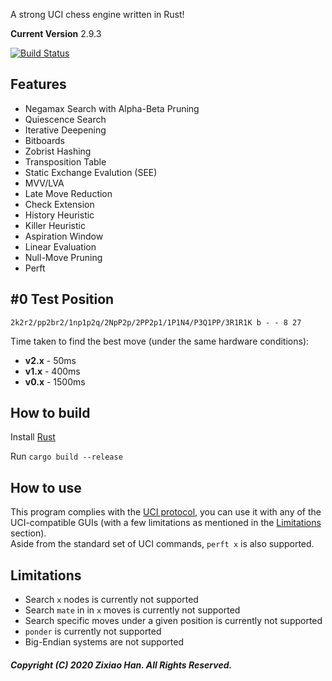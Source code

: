 A strong UCI chess engine written in Rust!

**Current Version** 2.9.3

[![Build Status](https://travis-ci.com/redsalmon91/FoxSEE.svg?branch=master)](https://travis-ci.com/redsalmon91/FoxSEE)

## Features

- Negamax Search with Alpha-Beta Pruning
- Quiescence Search
- Iterative Deepening
- Bitboards
- Zobrist Hashing
- Transposition Table
- Static Exchange Evalution (SEE)
- MVV/LVA
- Late Move Reduction
- Check Extension
- History Heuristic
- Killer Heuristic
- Aspiration Window
- Linear Evaluation
- Null-Move Pruning
- Perft

## #0 Test Position

`2k2r2/pp2br2/1np1p2q/2NpP2p/2PP2p1/1P1N4/P3Q1PP/3R1R1K b - - 8 27`

Time taken to find the best move (under the same hardware conditions):

- **v2.x** - 50ms
- **v1.x** - 400ms
- **v0.x** - 1500ms

## How to build
Install [Rust](https://www.rust-lang.org/)

Run `cargo build --release`

## How to use
This program complies with the [UCI protocol](http://wbec-ridderkerk.nl/html/UCIProtocol.html), you can use it with any of the UCI-compatible GUIs (with a few limitations as mentioned in the [Limitations](#limitations) section).  
Aside from the standard set of UCI commands, `perft x` is also supported.

## Limitations
- Search `x` nodes is currently not supported
- Search `mate` in in `x` moves is currently not supported
- Search specific moves under a given position is currently not supported
- `ponder` is currently not supported
- Big-Endian systems are not supported


##### Copyright (C) 2020 Zixiao Han. All Rights Reserved.
